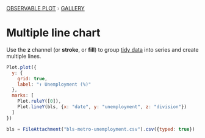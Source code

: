 <div style="color: grey; font: 13px/25.5px var(--sans-serif); text-transform: uppercase;"><h1 style="display: none;">Plot: Multiple line chart</h1><a href="/plot">Observable Plot</a> › <a href="/@observablehq/plot-gallery">Gallery</a></div>

# Multiple line chart

Use the **z** channel (or **stroke**, or **fill**) to group [tidy data](https://r4ds.had.co.nz/tidy-data.html) into series and create multiple lines.

```js echo
Plot.plot({
  y: {
    grid: true,
    label: "↑ Unemployment (%)"
  },
  marks: [
    Plot.ruleY([0]),
    Plot.lineY(bls, {x: "date", y: "unemployment", z: "division"})
  ]
})
```

```js echo
bls = FileAttachment("bls-metro-unemployment.csv").csv({typed: true})
```
